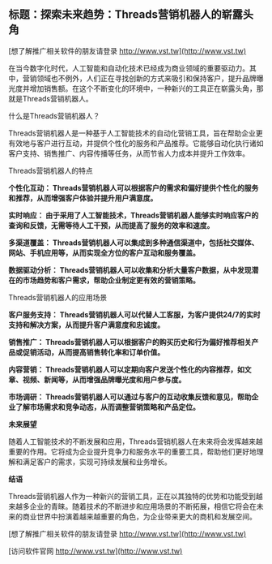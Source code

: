 ## **标题：探索未来趋势：Threads营销机器人的崭露头角**

[想了解推广相关软件的朋友请登录 http://www.vst.tw](http://www.vst.tw)

在当今数字化时代，人工智能和自动化技术已经成为商业领域的重要驱动力。其中，营销领域也不例外，人们正在寻找创新的方式来吸引和保持客户，提升品牌曝光度并增加销售额。在这个不断变化的环境中，一种新兴的工具正在崭露头角，那就是Threads营销机器人。

什么是Threads营销机器人？

Threads营销机器人是一种基于人工智能技术的自动化营销工具，旨在帮助企业更有效地与客户进行互动，并提供个性化的服务和产品推荐。它能够自动化执行诸如客户支持、销售推广、内容传播等任务，从而节省人力成本并提升工作效率。

Threads营销机器人的特点

**个性化互动： Threads营销机器人可以根据客户的需求和偏好提供个性化的服务和推荐，从而增强客户体验并提升用户满意度。**

**实时响应： 由于采用了人工智能技术，Threads营销机器人能够实时响应客户的查询和反馈，无需等待人工干预，从而提高了服务的效率和速度。**

**多渠道覆盖： Threads营销机器人可以集成到多种通信渠道中，包括社交媒体、网站、手机应用等，从而实现全方位的客户互动和服务覆盖。**

**数据驱动分析： Threads营销机器人可以收集和分析大量客户数据，从中发现潜在的市场趋势和客户需求，帮助企业制定更有效的营销策略。**

Threads营销机器人的应用场景

**客户服务支持： Threads营销机器人可以代替人工客服，为客户提供24/7的实时支持和解决方案，从而提升客户满意度和忠诚度。**

**销售推广： Threads营销机器人可以根据客户的购买历史和行为偏好推荐相关产品或促销活动，从而提高销售转化率和订单价值。**

**内容营销： Threads营销机器人可以定期向客户发送个性化的内容推荐，如文章、视频、新闻等，从而增强品牌曝光度和用户参与度。**

**市场调研： Threads营销机器人可以通过与客户的互动收集反馈和意见，帮助企业了解市场需求和竞争动态，从而调整营销策略和产品定位。**

**未来展望**

随着人工智能技术的不断发展和应用，Threads营销机器人在未来将会发挥越来越重要的作用。它将成为企业提升竞争力和服务水平的重要工具，帮助他们更好地理解和满足客户的需求，实现可持续发展和业务增长。

**结语**

Threads营销机器人作为一种新兴的营销工具，正在以其独特的优势和功能受到越来越多企业的青睐。随着技术的不断进步和应用场景的不断拓展，相信它将会在未来的商业世界中扮演着越来越重要的角色，为企业带来更大的商机和发展空间。

[想了解推广相关软件的朋友请登录 http://www.vst.tw](http://www.vst.tw)


[访问软件官网 http://www.vst.tw](http://www.vst.tw)
